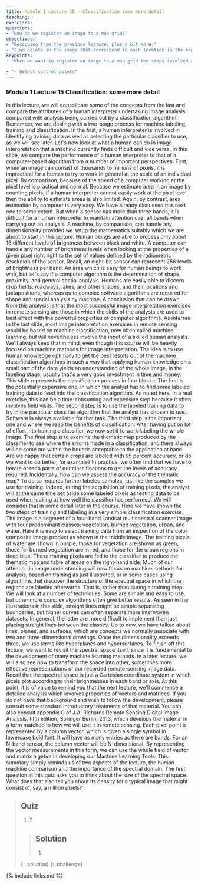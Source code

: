 ```yaml
---
title: Module 1 Lecture 15 - Classification some more detail
teaching: 
exercises:
questions:
- "How do we register an image to a map grid?"
objectives:
- "Recapping from the previous lecture, plus a bit more:"
- "Find points in the image that correspond to each location in the map grid. "
keypoints:
- "When we want to register an image to a map grid the steps involved are:"

- "- Select control points"
---
```

### Module 1 Lecture 15 Classification: some more detail

In this lecture, we will consolidate some of the concepts from the last and compare the attributes of a human interpreter undertaking image analysis compared with analysis being carried out by a classification algorithm. Remember, we are dealing with a two-stage process for machine labeling, training and classification. In the first, a human interpreter is involved in identifying training data as well as selecting the particular classifier to use, as we will see later. Let's now look at what a human can do in image interpretation that a machine currently finds difficult and vice versa. In this slide, we compare the performance of a human interpreter to that of a computer-based algorithm from a number of important perspectives. First, when an image can consist of thousands to millions of pixels, it is impractical for a human to try to work in general at the scale of an individual pixel. By comparison, because of the speed of a computer working at the pixel level is practical and normal. Because we estimate area in an image by counting pixels, if a human interpreter cannot easily work at the pixel level then the ability to estimate areas is also limited. Again, by contrast, area estimation by computer is very easy. We have already discussed this next one to some extent. But when a sensor has more than three bands, it is difficult for a human interpreter to maintain attention over all bands when carrying out an analysis. A machine, by comparison, can handle any dimensionality provided we setup the mathematics suitably which we are about to start in this lecture. Human beings are able to process only about 16 different levels of brightness between black and white. A computer can handle any number of brightness levels when looking at the properties of a given pixel right right to the set of values defined by the radiometric resolution of the sensor. Recall, an eight-bit sensor can represent 256 levels of brightness per band. An area which is easy for human beings to work with, but let's say if a computer algorithm is the determination of shape, proximity, and general spatial analysis. Humans are easily able to discern crop fields, roadways, lakes, and other shapes, and their locations and juxtapositions, whereas quite complex software algorithms are required for shape and spatial analysis by machine. A conclusion that can be drawn from this analysis is that the most successful image interpretation exercises in remote sensing are those in which the skills of the analysts are used to best effect with the powerful properties of computer algorithms. As inferred in the last slide, most image interpretation exercises in remote sensing would be based on machine classification, now often called machine learning, but will nevertheless involve the input of a skilled human analysts. We'll always keep that in mind, even though this course will be heavily focused on machine methods for image interpretation. The idea is to use human knowledge optimally to get the best results out of the machine classification algorithms in such a way that applying human knowledge on a small part of the data yields an understanding of the whole image. In the labeling stage, usually that's a very good investment in time and money. This slide represents the classification process in four blocks. The first is the potentially expensive one, in which the analyst has to find some labeled training data to feed into the classification algorithm. As noted here, in a real exercise, this can be a time-consuming and expensive step because it often involves field visits. The second step is to use the labeled training data to try in the particular classifier algorithm that the analyst has chosen to use. Software is always available for that task. The third step is the important one and where we reap the benefits of classification. After having put on lot of effort into training a classifier, we now set it to work labeling the whole image. The final step is to examine the thematic map produced by the classifier to see where the error is made in a classification, and there always will be some are within the bounds acceptable to the application at hand. Are we happy that certain crops are labeled with 95 percent accuracy, or do we want to do better, for example? In practice, we often find that we have to iterate or redo parts of our classifications to get the levels of accuracy required. Incidentally, how can we assess the accuracy of the thematic map? To do so requires further labeled samples, just like the samples we use for training. Indeed, during the acquisition of training pixels, the analyst will at the same time set aside some labeled pixels as testing data to be used when looking at how well the classifier has performed. We will consider that in some detail later in the course. Here we have shown the two steps of training and labeling in a very simple classification exercise. The image is a segment of a four-band Landsat multispectral scanner image with four predominant classes; vegetation, burned vegetation, urban, and water. Here it is easy to select training data from an inspection of the color composite image product as shown in the middle image. The training pixels of water are shown in purple, those for vegetation are shown as green, those for burned vegetation are in red, and those for the urban regions in deep blue. Those training pixels are fed to the classifier to produce the thematic map and table of areas on the right-hand side. Much of our attention in image understanding will now focus on machine methods for analysis, based on training as just illustrated, or in some cases using algorithms that discover the structure of the spectral space in which the regions are labeled afterwards. That is, rather than during a training step. We will look at a number of techniques. Some are simple and easy to use, but other more complex algorithms often give better results. As seen in the illustrations in this slide, straight lines might be simple separating boundaries, but higher curves can often separate more interwoven datasets. In general, the latter are more difficult to implement than just placing straight lines between the classes. Up to now, we have talked about lines, planes, and surfaces, which are concepts we normally associate with two and three-dimensional drawings. Once the dimensionality exceeds three, we use terms like hyperplanes and hypersurfaces. To finish off this lecture, we want to revisit the spectral space itself, since it is fundamental to the development of many machine learning methods. In a later lecture, we will also see how to transform the space into other, sometimes more effective representations of our recorded remote-sensing image data. Recall that the spectral space is just a Cartesian coordinate system in which pixels plot according to their brightnesses in each band or axis. At this point, it is of value to remind you that the next lecture, we'll commence a detailed analysis which involves properties of vectors and matrices. If you do not have that background and wish to follow the development, please consult some standard introductory treatments of that material. You can also consult appendix C of J.A. Richards Remote Sensing Digital Image Analysis, fifth edition, Springer Berlin, 2013, which develops the material in a form matched to how we will use it in remote sensing. Each pixel point is represented by a column vector, which is given a single symbol in lowercase bold font. It will have as many entries as there are bands. For an N-band sensor, the column vector will be N-dimensional. By representing the vector measurements in this form, we can use the whole field of vector and matrix algebra in developing our Machine Learning Tools. This summary simply reminds us of two aspects of the lecture, the human machine comparison and the importance of the spectral domain. The first question in this quiz asks you to think about the size of the spectral space. What does that also tell you about its density for a typical image that might consist of, say, a million pixels? 

> ## Quiz
>
> 1. ?
>
> > ## Solution
> >
> > 1. 
>    {: .solution}
    {: .challenge}

{% include links.md %}